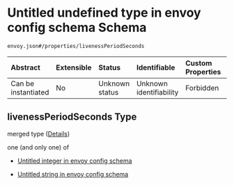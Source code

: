 # Untitled undefined type in envoy config schema Schema

```txt
envoy.json#/properties/livenessPeriodSeconds
```



| Abstract            | Extensible | Status         | Identifiable            | Custom Properties | Additional Properties | Access Restrictions | Defined In                                               |
| :------------------ | :--------- | :------------- | :---------------------- | :---------------- | :-------------------- | :------------------ | :------------------------------------------------------- |
| Can be instantiated | No         | Unknown status | Unknown identifiability | Forbidden         | Allowed               | none                | [envoy.json\*](../out/envoy.json "open original schema") |

## livenessPeriodSeconds Type

merged type ([Details](envoy-properties-livenessperiodseconds.md))

one (and only one) of

* [Untitled integer in envoy config schema](envoy-properties-livenessperiodseconds-oneof-0.md "check type definition")

* [Untitled string in envoy config schema](envoy-properties-livenessperiodseconds-oneof-1.md "check type definition")
